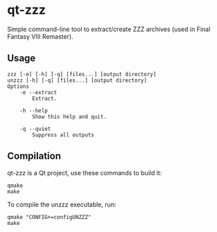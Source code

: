 qt-zzz
======

Simple command-line tool to extract/create ZZZ archives (used in Final Fantasy VIII Remaster).

Usage
-----

~~~
zzz [-e] [-h] [-q] [files...] [output directory]
unzzz [-h] [-q] [files...] [output directory]
Options
    -e --extract
        Extract.

    -h --help
        Show this help and quit.

    -q --quiet
        Suppress all outputs
~~~

Compilation
-----------

qt-zzz is a Qt project, use these commands to build it:

    qmake
    make

To compile the unzzz executable, run:

    qmake "CONFIG+=configUNZZZ"
    make
